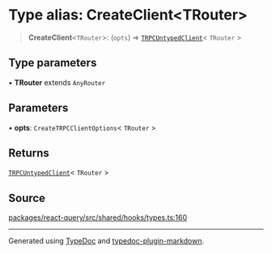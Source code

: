 # Type alias: CreateClient\<TRouter\>

> **CreateClient**\<`TRouter`\>: (`opts`) => [`TRPCUntypedClient`](../../index/classes/TRPCUntypedClient.md)\< `TRouter` \>

## Type parameters

• **TRouter** extends `AnyRouter`

## Parameters

• **opts**: `CreateTRPCClientOptions`\< `TRouter` \>

## Returns

[`TRPCUntypedClient`](../../index/classes/TRPCUntypedClient.md)\< `TRouter` \>

## Source

[packages/react-query/src/shared/hooks/types.ts:160](https://github.com/trpc/trpc/blob/caccce64/packages/react-query/src/shared/hooks/types.ts#L160)

***

Generated using [TypeDoc](https://typedoc.org) and [typedoc-plugin-markdown](https://typedoc-plugin-markdown.org).
